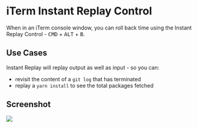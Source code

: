 # iTerm Instant Replay Control

When in an iTerm console window, you can roll back time using the Instant Replay Control - <kbd>CMD</kbd> + <kbd>ALT</kbd> + <kbd>B</kbd>.

## Use Cases
Instant Replay will replay output as well as input - so you can:
* revisit the content of a `git log` that has terminated
* replay a `yarn install` to see the total packages fetched

## Screenshot
![](http://i.imgur.com/UQxeHWD.gif)
